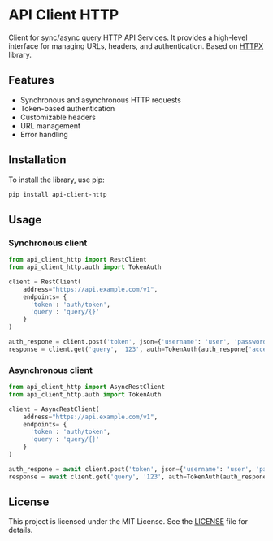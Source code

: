 # API Client HTTP

Client for sync/async query HTTP API Services.
It provides a high-level interface for managing URLs, headers, and authentication.
Based on [HTTPX](https://github.com/encode/httpx) library.

## Features

- Synchronous and asynchronous HTTP requests
- Token-based authentication
- Customizable headers
- URL management
- Error handling

## Installation

To install the library, use pip:

```bash
pip install api-client-http
```

## Usage

### Synchronous client

```python
from api_client_http import RestClient
from api_client_http.auth import TokenAuth

client = RestClient(
    address="https://api.example.com/v1",
    endpoints= {
      'token': 'auth/token',
      'query': 'query/{}'
    }
)

auth_respone = client.post('token', json={'username': 'user', 'password': 'password'})
response = client.get('query', '123', auth=TokenAuth(auth_respone['access_token']))
```

### Asynchronous client

```python
from api_client_http import AsyncRestClient
from api_client_http.auth import TokenAuth

client = AsyncRestClient(
    address="https://api.example.com/v1",
    endpoints= {
      'token': 'auth/token',
      'query': 'query/{}'
    }
)

auth_respone = await client.post('token', json={'username': 'user', 'password': 'password'})
response = await client.get('query', '123', auth=TokenAuth(auth_respone['access_token']))
```

## License

This project is licensed under the MIT License. See the [LICENSE](./LICENSE) file for details.
